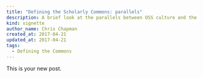 ```yaml
---
title: "Defining the Scholarly Commons: parallels"
description: A brief look at the parallels between OSS culture and the Scholarly Commons.
kind: vignette
author_name: Chris Chapman
created_at: 2017-04-21
updated_at: 2017-04-21
tags:
  - Defining the Commons
---
```

This is your new post.
